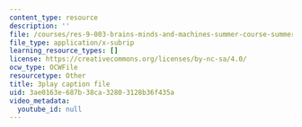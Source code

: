 ```yaml
---
content_type: resource
description: ''
file: /courses/res-9-003-brains-minds-and-machines-summer-course-summer-2015/3ae0163e687b38ca32803128b36f435a_lv3kGg-eRa0.srt
file_type: application/x-subrip
learning_resource_types: []
license: https://creativecommons.org/licenses/by-nc-sa/4.0/
ocw_type: OCWFile
resourcetype: Other
title: 3play caption file
uid: 3ae0163e-687b-38ca-3280-3128b36f435a
video_metadata:
  youtube_id: null
---
```

